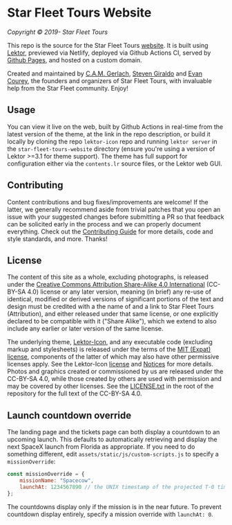 # Star Fleet Tours Website

*Copyright © 2019- Star Fleet Tours*

This repo is the source for the Star Fleet Tours [website](https://www.star-fleet.tours/).
It is built using [Lektor](https://www.getlektor.com/), previewed via Netlify, deployed via Github Actions CI, served by [Github Pages](https://pages.github.com/), and hosted on a custom domain.

Created and maintained by [C.A.M. Gerlach](https://github.com/CAM-Gerlach), [Steven Giraldo](https://github.com/Stevengrm) and [Evan Courey](https://github.com/EvanDotPro), the founders and organizers of Star Fleet Tours, with invaluable help from the Star Fleet community.
Enjoy!



## Usage

You can view it live on the web, built by Github Actions in real-time from the latest version of the theme, at the link in the repo description, or build it locally by cloning the repo ``lektor-icon`` repo and running ``lektor server`` in the ``star-fleet-tours-website`` directory (ensure you're using a version of Lektor >=3.1 for theme support).
The theme has full support for configuration either via the ``contents.lr`` source files, or the Lektor web GUI.



## Contributing

Content contributions and bug fixes/improvements are welcome!
If the latter, we generally recommend aside from trivial patches that you open an issue with your suggested changes before submitting a PR so that feedback can be solicited early in the process and we can properly document everything.
Check out the [Contributing Guide](https://github.com/star-fleet-tours/star-fleet-tours-website/blob/master/CONTRIBUTING.md) for more details, code and style standards, and more.
Thanks!



## License

The content of this site as a whole, excluding photographs, is released under the [Creative Commons Attribution Share-Alike 4.0 International](https://creativecommons.org/licenses/by-sa/4.0/) (CC-BY-SA 4.0) license or any later version, meaning (in brief) any re-use of identical, modified or derived versions of significant portions of the text and design must be credited with a the name of and a link to Star Fleet Tours (Attribution), and either released under that same license, or one explicitly declared to be compatible with it ("Share Alike"), which we extend to also include any earlier or later version of the same license.

The underlying theme, [Lektor-Icon](https://spyder-ide.github.io/lektor-icon/), and any executable code (excluding markup and stylesheets) is released under the terms of the [MIT (Expat) license](https://opensource.org/licenses/MIT), components of the latter of which may also have other permissive licenses apply.
See the Lektor-Icon [license](https://github.com/spyder-ide/lektor-icon/blob/master/LICENSE.txt) and [Notices](https://github.com/spyder-ide/lektor-icon/blob/master/NOTICE.txt) for more details.
Photos and graphics created or commissioned by us are released under the CC-BY-SA 4.0, while those created by others are used with permission and may be covered by other licenses.
See the [LICENSE.txt](https://github.com/star-fleet-tours/star-fleet-tours-website/blob/master/LICENSE.txt) in the root of the repository for the full text of the CC-BY-SA 4.0.


## Launch countdown override

The landing page and the tickets page can both display a countdown to an upcoming launch. This defaults to automatically retrieving and display the next SpaceX launch from Florida as appropriate. If you need to do something different, edit `assets/static/js/custom-scripts.js` to specify a `missionOverride`:

```javascript
const missionOverride = {
    missionName: "Spacecow",
    launchAt: 1234567890 // the UNIX timestamp of the projected T-0 time
};
```

The countdowns display only if the mission is in the near future. To prevent countdown display entirely, specify a mission override with `launchAt: 0`.
